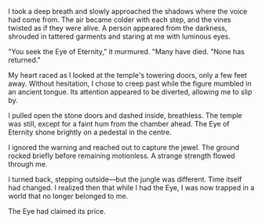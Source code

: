 I took a deep breath and slowly approached the shadows where the voice had come from. The air became colder with each step, and the vines twisted as if they were alive. A person appeared from the darkness, shrouded in tattered garments and staring at me with luminous eyes.  

"You seek the Eye of Eternity," it murmured. "Many have died. "None has returned."  

My heart raced as I looked at the temple's towering doors, only a few feet away. Without hesitation, I chose to creep past while the figure mumbled in an ancient tongue. Its attention appeared to be diverted, allowing me to slip by.    


I pulled open the stone doors and dashed inside, breathless. The temple was still, except for a faint hum from the chamber ahead. The Eye of Eternity shone brightly on a pedestal in the centre.

I ignored the warning and reached out to capture the jewel. The ground rocked briefly before remaining motionless. A strange strength flowed through me.

I turned back, stepping outside—but the jungle was different. Time itself had changed. I realized then that while I had the Eye, I was now trapped in a world that no longer belonged to me.

The Eye had claimed its price.